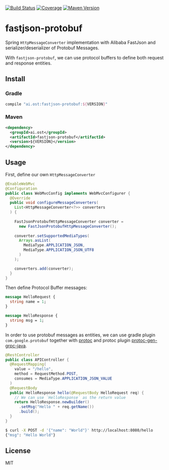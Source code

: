[![Build Status](https://travis-ci.org/kaelzhang/java-fastjson-protobuf.svg?branch=master)](https://travis-ci.org/kaelzhang/java-fastjson-protobuf)
[![Coverage](https://codecov.io/gh/kaelzhang/java-fastjson-protobuf/branch/master/graph/badge.svg)](https://codecov.io/gh/kaelzhang/java-fastjson-protobuf)
[![Maven Version](https://img.shields.io/maven-metadata/v/http/central.maven.org/maven2/ai/ost/fastjson-protobuf/maven-metadata.xml.svg)](https://github.com/kaelzhang/java-fastjson-protobuf)
<!-- optional appveyor tst
[![Windows Build Status](https://ci.appveyor.com/api/projects/status/github/kaelzhang/java-fastjson-protobuf?branch=master&svg=true)](https://ci.appveyor.com/project/kaelzhang/java-fastjson-protobuf)
-->
<!-- optional npm version
[![NPM version](https://badge.fury.io/js/java-fastjson-protobuf.svg)](http://badge.fury.io/js/java-fastjson-protobuf)
-->
<!-- optional npm downloads
[![npm module downloads per month](http://img.shields.io/npm/dm/java-fastjson-protobuf.svg)](https://www.npmjs.org/package/java-fastjson-protobuf)
-->
<!-- optional dependency status
[![Dependency Status](https://david-dm.org/kaelzhang/java-fastjson-protobuf.svg)](https://david-dm.org/kaelzhang/java-fastjson-protobuf)
-->

# fastjson-protobuf

Spring `HttpMessageConverter` implementation with Alibaba FastJson and serializer/deserializer of Protobuf Messages.

With `fastjson-protobuf`, we can use protocol buffers to define both request and response entities.

## Install

### Gradle

```gradle
compile "ai.ost:fastjson-protobuf:${VERSION}"
```

### Maven

```xml
<dependency>
  <groupId>ai.ost</groupId>
  <artifactId>fastjson-protobuf</artifactId>
  <version>${VERSION}</version>
</dependency>
```

## Usage

First, define our own `HttpMessageConverter`

```java
@EnableWebMvc
@Configuration
public class WebMvcConfig implements WebMvcConfigurer {
  @Override
  public void configureMessageConverters(
    List<HttpMessageConverter<?>> converters
  ) {
    
    FastJsonProtobufHttpMessageConverter converter = 
      new FastJsonProtobufHttpMessageConverter();
    
    converter.setSupportedMediaTypes(
      Arrays.asList(
        MediaType.APPLICATION_JSON,
        MediaType.APPLICATION_JSON_UTF8
      )
    );

    converters.add(converter);
  }
}
```

Then define Protocol Buffer messages:

```protobuf
message HelloRequest {
  string name = 1;
}

message HelloResponse {
  string msg = 1;
}
```

In order to use protobuf messages as entities, we can use gradle plugin `com.google.protobuf` together with [protoc](https://search.maven.org/artifact/com.google.protobuf/protoc) and protoc plugin [protoc-gen-grpc-java](https://search.maven.org/artifact/io.grpc/protoc-gen-grpc-java/).

```java
@RestController
public class APIController {
  @RequestMapping(
    value = "/hello",
    method = RequestMethod.POST,
    consumes = MediaType.APPLICATION_JSON_VALUE
  )
  @RequestBody
  public HelloResponse hello(@RequestBody HelloRequest req) {
    // We can use `HelloResponse` as the return value
    return HelloResponse.newBuilder()
      .setMsg("Hello " + req.getName())
      .build();
  }
}
```

```sh
$ curl -X POST -d '{"name": "World"}' http://localhost:8080/hello
{"msg": "Hello World"}
```

## License

MIT
